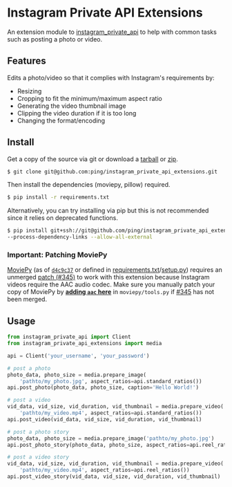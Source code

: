 # Instagram Private API Extensions

An extension module to [instagram\_private\_api](https://github.com/ping/instagram_private_api) to help with common tasks such as posting a photo or video.

## Features

Edits a photo/video so that it complies with Instagram's requirements by:

* Resizing
* Cropping to fit the minimum/maximum aspect ratio
* Generating the video thumbnail image
* Clipping the video duration if it is too long
* Changing the format/encoding

## Install

Get a copy of the source via git or download a [tarball](https://github.com/ping/instagram_private_api_extensions/tarball/master) or [zip](https://github.com/ping/instagram_private_api_extensions/zipball/master).
 
```bash
$ git clone git@github.com:ping/instagram_private_api_extensions.git
```

Then install the dependencies (moviepy, pillow) required.

```bash
$ pip install -r requirements.txt
```

Alternatively, you can try installing via pip but this is not recommended since it relies on deprecated functions.

```bash
$ pip install git+ssh://git@github.com/ping/instagram_private_api_extensions.git
--process-dependency-links --allow-all-external
```

### Important: Patching MoviePy
[MoviePy](https://github.com/Zulko/moviepy) (as of [``d4c9c37``](https://github.com/Zulko/moviepy/tree/d4c9c37bc88261d8ed8b5d9b7c317d13b2cdf62e) or defined in [requirements.txt](requirements.txt)/[setup.py](setup.py)) requires an unmerged [patch (#345)](https://github.com/Zulko/moviepy/pull/345) to work with this extension because Instagram videos require the AAC audio codec. Make sure you manually patch your copy of MoviePy by [**adding ``aac`` here**](https://github.com/Zulko/moviepy/pull/345/files#diff-9c472ac33610ecc9a98fad3cce9636c2L140) in ``moviepy/tools.py`` if [#345](https://github.com/Zulko/moviepy/pull/345) has not been merged.

## Usage
```python
from instagram_private_api import Client
from instagram_private_api_extensions import media

api = Client('your_username', 'your_password')

# post a photo
photo_data, photo_size = media.prepare_image(
    'pathto/my_photo.jpg', aspect_ratios=api.standard_ratios())
api.post_photo(photo_data, photo_size, caption='Hello World!')

# post a video
vid_data, vid_size, vid_duration, vid_thumbnail = media.prepare_video(
    'pathto/my_video.mp4', aspect_ratios=api.standard_ratios())
api.post_video(vid_data, vid_size, vid_duration, vid_thumbnail)

# post a photo story
photo_data, photo_size = media.prepare_image('pathto/my_photo.jpg')
api.post_photo_story(photo_data, photo_size, aspect_ratios=api.reel_ratios())

# post a video story
vid_data, vid_size, vid_duration, vid_thumbnail = media.prepare_video(
    'pathto/my_video.mp4', aspect_ratios=api.reel_ratios())
api.post_video_story(vid_data, vid_size, vid_duration, vid_thumbnail)

```
